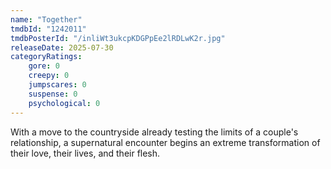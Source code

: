 ```yaml
---
name: "Together"
tmdbId: "1242011"
tmdbPosterId: "/inliWt3ukcpKDGPpEe2lRDLwK2r.jpg"
releaseDate: 2025-07-30
categoryRatings:
    gore: 0
    creepy: 0
    jumpscares: 0
    suspense: 0
    psychological: 0
---
```

With a move to the countryside already testing the limits of a couple's relationship, a supernatural encounter begins an extreme transformation of their love, their lives, and their flesh.
